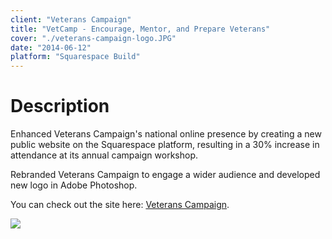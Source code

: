 ```yaml
---
client: "Veterans Campaign"
title: "VetCamp - Encourage, Mentor, and Prepare Veterans"
cover: "./veterans-campaign-logo.JPG"
date: "2014-06-12"
platform: "Squarespace Build"
---
```


# Description

Enhanced Veterans Campaign's national online presence by creating a new public website on the Squarespace platform, resulting in a 30% increase in attendance at its annual campaign workshop.

Rebranded Veterans Campaign to engage a wider audience and developed new logo in Adobe Photoshop.

You can check out the site here: [Veterans Campaign](https://www.veteranscampaign.org).

[![](./vetcamp-mac.png)](https://www.veteranscampaign.org)
